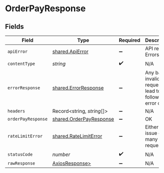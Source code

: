 # OrderPayResponse


## Fields

| Field                                                              | Type                                                               | Required                                                           | Description                                                        |
| ------------------------------------------------------------------ | ------------------------------------------------------------------ | ------------------------------------------------------------------ | ------------------------------------------------------------------ |
| `apiError`                                                         | [shared.ApiError](../../models/shared/apierror.md)                 | :heavy_minus_sign:                                                 | API related Errors                                                 |
| `contentType`                                                      | *string*                                                           | :heavy_check_mark:                                                 | N/A                                                                |
| `errorResponse`                                                    | [shared.ErrorResponse](../../models/shared/errorresponse.md)       | :heavy_minus_sign:                                                 | Any bad or invalid request will lead to following error object     |
| `headers`                                                          | Record<string, *string*[]>                                         | :heavy_minus_sign:                                                 | N/A                                                                |
| `orderPayResponse`                                                 | [shared.OrderPayResponse](../../models/shared/orderpayresponse.md) | :heavy_minus_sign:                                                 | OK                                                                 |
| `rateLimitError`                                                   | [shared.RateLimitError](../../models/shared/ratelimiterror.md)     | :heavy_minus_sign:                                                 | Either ports issue or too many requests                            |
| `statusCode`                                                       | *number*                                                           | :heavy_check_mark:                                                 | N/A                                                                |
| `rawResponse`                                                      | [AxiosResponse>](https://axios-http.com/docs/res_schema)           | :heavy_minus_sign:                                                 | N/A                                                                |
